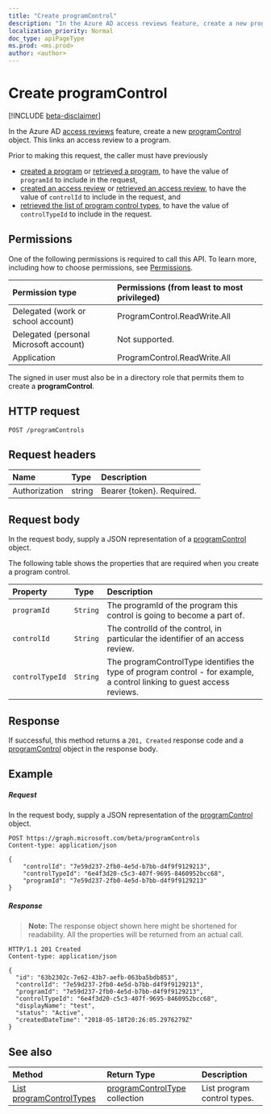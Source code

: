 ```yaml
---
title: "Create programControl"
description: "In the Azure AD access reviews feature, create a new programControl object.  This links an access review to a program."
localization_priority: Normal
doc_type: apiPageType
ms.prod: <ms.prod>
author: <author>
---
```


# Create programControl

[!INCLUDE [beta-disclaimer](../../includes/beta-disclaimer.md)]

In the Azure AD [access reviews](../resources/accessreviews-root.md) feature, create a new [programControl](../resources/programcontrol.md) object.  This links an access review to a program.

Prior to making this request, the caller must have previously

 - [created a program](program-create.md) or [retrieved a program](program-list.md), to have the value of `programId` to include in the request,
 - [created an access review](accessreview-create.md) or [retrieved an access review](accessreview-get.md), to have the value of `controlId` to include in the request, and
 - [retrieved the list of program control types](programcontroltype-list.md), to have the value of `controlTypeId` to include in the request.


## Permissions
One of the following permissions is required to call this API. To learn more, including how to choose permissions, see [Permissions](/graph/permissions-reference).

|Permission type                        | Permissions (from least to most privileged)              |
|:--------------------------------------|:---------------------------------------------------------|
|Delegated (work or school account)     | ProgramControl.ReadWrite.All  |
|Delegated (personal Microsoft account) | Not supported. |
|Application                            |  ProgramControl.ReadWrite.All  |

The signed in user must also be in a directory role that permits them to create a **programControl**. 

## HTTP request
<!-- { "blockType": "ignored" } -->
```http
POST /programControls
```
## Request headers
| Name         | Type        | Description |
|:-------------|:------------|:------------|
| Authorization | string | Bearer \{token\}. Required. |

## Request body
In the request body, supply a JSON representation of a [programControl](../resources/programcontrol.md) object.

The following table shows the properties that are required when you create a program control.

| Property     | Type        | Description |
|:-------------|:------------|:------------|
| `programId`              |`String`                | The programId of the program this control is going to become a part of.                             |
| `controlId`              |`String`                | The controlId of the control, in particular the identifier of an access review.                                                |
| `controlTypeId`          |`String`                | The programControlType identifies the type of program control - for example, a control linking to guest access reviews. |

## Response
If successful, this method returns a `201, Created` response code and a [programControl](../resources/programcontrol.md) object in the response body.


## Example
##### Request
In the request body, supply a JSON representation of the [programControl](../resources/programcontrol.md) object.

<!-- {
  "blockType": "request",
  "name": "create_programControl_from_programControls"
}-->
```http
POST https://graph.microsoft.com/beta/programControls
Content-type: application/json

{
    "controlId": "7e59d237-2fb0-4e5d-b7bb-d4f9f9129213",
    "controlTypeId": "6e4f3d20-c5c3-407f-9695-8460952bcc68",
    "programId": "7e59d237-2fb0-4e5d-b7bb-d4f9f9129213"
}
```

##### Response
>**Note:** The response object shown here might be shortened for readability. All the properties will be returned from an actual call.
<!-- {
  "blockType": "response",
  "truncated": true,
  "@odata.type": "microsoft.graph.programControl"
} -->
```http
HTTP/1.1 201 Created
Content-type: application/json

{
  "id": "63b2302c-7e62-43b7-aefb-063ba5bdb853",
  "controlId": "7e59d237-2fb0-4e5d-b7bb-d4f9f9129213",
  "programId": "7e59d237-2fb0-4e5d-b7bb-d4f9f9129213",
  "controlTypeId": "6e4f3d20-c5c3-407f-9695-8460952bcc68",
  "displayName": "test",
  "status": "Active",
  "createdDateTime": "2018-05-18T20:26:05.2976279Z"
}
```

## See also

| Method		   | Return Type	|Description|
|:---------------|:--------|:----------|
|[List programControlTypes](../api/programcontroltype-list.md) | [programControlType](../resources/programcontroltype.md) collection| List program control types. |


<!--
{
  "type": "#page.annotation",
  "description": "Create programControl",
  "keywords": "",
  "section": "documentation",
  "tocPath": "",
  "suppressions": []
}
-->
